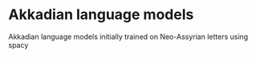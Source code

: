 # Akkadian language models
 Akkadian language models initially trained on Neo-Assyrian letters using spacy
